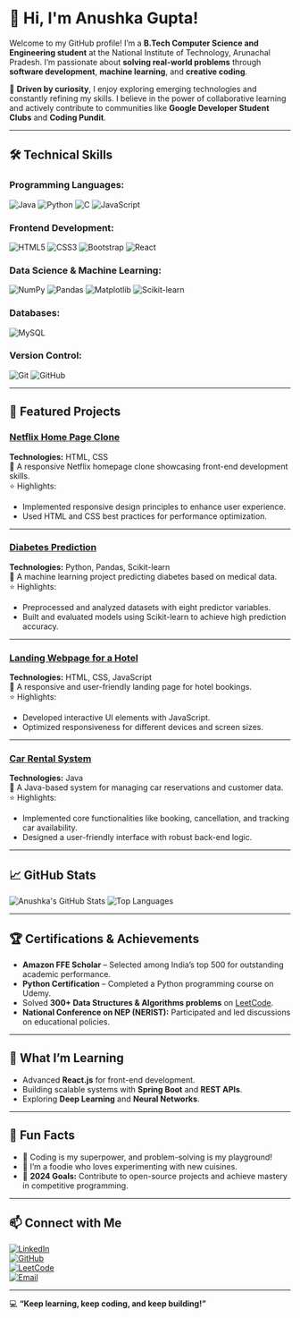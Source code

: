 # 👋 Hi, I'm Anushka Gupta!

Welcome to my GitHub profile! I’m a **B.Tech Computer Science and Engineering student** at the National Institute of Technology, Arunachal Pradesh. I’m passionate about **solving real-world problems** through **software development**, **machine learning**, and **creative coding**.

🌟 **Driven by curiosity**, I enjoy exploring emerging technologies and constantly refining my skills. I believe in the power of collaborative learning and actively contribute to communities like **Google Developer Student Clubs** and **Coding Pundit**.

---

## 🛠️ Technical Skills

### Programming Languages:
![Java](https://img.shields.io/badge/Java-ED8B00?style=for-the-badge&logo=java&logoColor=white)
![Python](https://img.shields.io/badge/Python-3776AB?style=for-the-badge&logo=python&logoColor=white)
![C](https://img.shields.io/badge/C-00599C?style=for-the-badge&logo=c&logoColor=white)
![JavaScript](https://img.shields.io/badge/JavaScript-F7DF1E?style=for-the-badge&logo=javascript&logoColor=black)

### Frontend Development:
![HTML5](https://img.shields.io/badge/HTML5-E34F26?style=for-the-badge&logo=html5&logoColor=white)
![CSS3](https://img.shields.io/badge/CSS3-1572B6?style=for-the-badge&logo=css3&logoColor=white)
![Bootstrap](https://img.shields.io/badge/Bootstrap-563D7C?style=for-the-badge&logo=bootstrap&logoColor=white)
![React](https://img.shields.io/badge/React-61DAFB?style=for-the-badge&logo=react&logoColor=black)

### Data Science & Machine Learning:
![NumPy](https://img.shields.io/badge/NumPy-013243?style=for-the-badge&logo=numpy&logoColor=white)
![Pandas](https://img.shields.io/badge/Pandas-150458?style=for-the-badge&logo=pandas&logoColor=white)
![Matplotlib](https://img.shields.io/badge/Matplotlib-004080?style=for-the-badge&logo=matplotlib&logoColor=white)
![Scikit-learn](https://img.shields.io/badge/Scikit--Learn-F7931E?style=for-the-badge&logo=scikit-learn&logoColor=white)

### Databases:
![MySQL](https://img.shields.io/badge/MySQL-005C84?style=for-the-badge&logo=mysql&logoColor=white)

### Version Control:
![Git](https://img.shields.io/badge/Git-F05032?style=for-the-badge&logo=git&logoColor=white)
![GitHub](https://img.shields.io/badge/GitHub-181717?style=for-the-badge&logo=github&logoColor=white)

---

## 🌟 Featured Projects

### [Netflix Home Page Clone](https://github.com/Anushka1563/netflix-clone)  
**Technologies:** HTML, CSS  
📌 A responsive Netflix homepage clone showcasing front-end development skills.  
⭐ Highlights:
- Implemented responsive design principles to enhance user experience.  
- Used HTML and CSS best practices for performance optimization.

---

### [Diabetes Prediction](https://github.com/Anushka1563/diabetes-prediction)  
**Technologies:** Python, Pandas, Scikit-learn  
📌 A machine learning project predicting diabetes based on medical data.  
⭐ Highlights:
- Preprocessed and analyzed datasets with eight predictor variables.  
- Built and evaluated models using Scikit-learn to achieve high prediction accuracy.

---

### [Landing Webpage for a Hotel](https://github.com/Anushka1563/hotel-landing-page)  
**Technologies:** HTML, CSS, JavaScript  
📌 A responsive and user-friendly landing page for hotel bookings.  
⭐ Highlights:
- Developed interactive UI elements with JavaScript.  
- Optimized responsiveness for different devices and screen sizes.

---

### [Car Rental System](https://github.com/Anushka1563/car-rental-system)  
**Technologies:** Java  
📌 A Java-based system for managing car reservations and customer data.  
⭐ Highlights:
- Implemented core functionalities like booking, cancellation, and tracking car availability.  
- Designed a user-friendly interface with robust back-end logic.

---

## 📈 GitHub Stats

![Anushka's GitHub Stats](https://github-readme-stats.vercel.app/api?username=Anushka1563&show_icons=true&theme=tokyonight)
![Top Languages](https://github-readme-stats.vercel.app/api/top-langs/?username=Anushka1563&layout=compact&theme=tokyonight)

---

## 🏆 Certifications & Achievements

- **Amazon FFE Scholar** – Selected among India’s top 500 for outstanding academic performance.  
- **Python Certification** – Completed a Python programming course on Udemy.  
- Solved **300+ Data Structures & Algorithms problems** on [LeetCode](https://leetcode.com/Anushka1563).  
- **National Conference on NEP (NERIST):** Participated and led discussions on educational policies.

---

## 🌱 What I’m Learning
- Advanced **React.js** for front-end development.  
- Building scalable systems with **Spring Boot** and **REST APIs**.  
- Exploring **Deep Learning** and **Neural Networks**.

---

## 🎨 Fun Facts
- 🌟 Coding is my superpower, and problem-solving is my playground!  
- 🍲 I’m a foodie who loves experimenting with new cuisines.  
- 🎯 **2024 Goals:** Contribute to open-source projects and achieve mastery in competitive programming.  

---

## 📫 Connect with Me

[![LinkedIn](https://img.shields.io/badge/LinkedIn-0A66C2?style=for-the-badge&logo=linkedin&logoColor=white)](https://linkedin.com/in/anushka-gupta)  
[![GitHub](https://img.shields.io/badge/GitHub-181717?style=for-the-badge&logo=github&logoColor=white)](https://github.com/Anushka1563)  
[![LeetCode](https://img.shields.io/badge/LeetCode-FFA116?style=for-the-badge&logo=leetcode&logoColor=black)](https://leetcode.com/Anushka1563)  
[![Email](https://img.shields.io/badge/Email-D14836?style=for-the-badge&logo=gmail&logoColor=white)](mailto:anushkagupta1563@gmail.com)  

---

💻 **“Keep learning, keep coding, and keep building!”**
